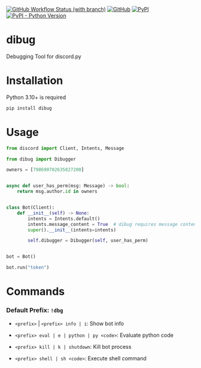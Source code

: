 [![GitHub Workflow Status (with branch)](https://img.shields.io/github/actions/workflow/status/star0202/dibug/release.yml?branch=stable&style=flat-square)](https://github.com/star0202/dibug/actions/workflows/release.yml)
[![GitHub](https://img.shields.io/github/license/star0202/dibug?style=flat-square)](https://github.com/star0202/dibug/blob/master/LICENSE)
[![PyPI](https://img.shields.io/pypi/v/dibug?style=flat-square)](https://pypi.org/project/dibug)
[![PyPI - Python Version](https://img.shields.io/pypi/pyversions/dibug?style=flat-square)](https://pypi.org/project/dibug)

# dibug

Debugging Tool for discord.py

# Installation

Python 3.10+ is required

```sh
pip install dibug
```

# Usage

```py
from discord import Client, Intents, Message

from dibug import Dibugger

owners = [798690702635827200]


async def user_has_perm(msg: Message) -> bool:
    return msg.author.id in owners


class Bot(Client):
    def __init__(self) -> None:
        intents = Intents.default()
        intents.message_content = True  # dibug requires message content intent
        super().__init__(intents=intents)

        self.dibugger = Dibugger(self, user_has_perm)


bot = Bot()

bot.run("token")
```

# Commands

### Default Prefix: `!dbg`

- `<prefix>` | `<prefix> info | i`: Show bot info

- `<prefix> eval | e | python | py <code>`: Evaluate python code
- `<prefix> kill | k | shutdown`: Kill bot process
- `<prefix> shell | sh <code>`: Execute shell command
